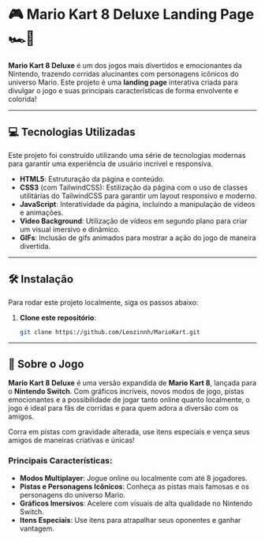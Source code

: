# 🎮 **Mario Kart 8 Deluxe Landing Page** 🏎️💨

**Mario Kart 8 Deluxe** é um dos jogos mais divertidos e emocionantes da Nintendo, trazendo corridas alucinantes com personagens icônicos do universo Mario. Este projeto é uma **landing page** interativa criada para divulgar o jogo e suas principais características de forma envolvente e colorida!

---

## 💻 **Tecnologias Utilizadas**
Este projeto foi construído utilizando uma série de tecnologias modernas para garantir uma experiência de usuário incrível e responsiva.

- **HTML5**: Estruturação da página e conteúdo.
- **CSS3** (com TailwindCSS): Estilização da página com o uso de classes utilitárias do TailwindCSS para garantir um layout responsivo e moderno.
- **JavaScript**: Interatividade da página, incluindo a manipulação de vídeos e animações.
- **Video Background**: Utilização de vídeos em segundo plano para criar um visual imersivo e dinâmico.
- **GIFs**: Inclusão de gifs animados para mostrar a ação do jogo de maneira divertida.
  
---

## 🛠️ **Instalação**
Para rodar este projeto localmente, siga os passos abaixo:

1. **Clone este repositório**:
   ```bash
   git clone https://github.com/Leozinnh/MarioKart.git

---

## 🚗 **Sobre o Jogo**
**Mario Kart 8 Deluxe** é uma versão expandida de **Mario Kart 8**, lançada para o **Nintendo Switch**. Com gráficos incríveis, novos modos de jogo, pistas emocionantes e a possibilidade de jogar tanto online quanto localmente, o jogo é ideal para fãs de corridas e para quem adora a diversão com os amigos. 

Corra em pistas com gravidade alterada, use itens especiais e vença seus amigos de maneiras criativas e únicas!

### **Principais Características:**
- **Modos Multiplayer**: Jogue online ou localmente com até 8 jogadores.
- **Pistas e Personagens Icônicos**: Conheça as pistas mais famosas e os personagens do universo Mario.
- **Gráficos Imersivos**: Acelere com visuais de alta qualidade no Nintendo Switch.
- **Itens Especiais**: Use itens para atrapalhar seus oponentes e ganhar vantagem.
